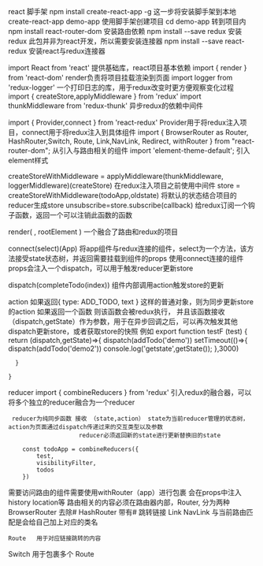 react  脚手架
    npm install create-react-app -g     这一步将安装脚手架到本地
    create-react-app demo-app           使用脚手架创建项目
    cd demo-app                         转到项目内
    npm install react-router-dom        安装路由依赖
    npm install --save redux            安装redux     此包并非为react开发，所以需要安装连接器
    npm install --save react-redux      安装react与redux连接器


import React from 'react'                   提供基础库，react项目基本依赖
import { render } from 'react-dom'          render负责将项目挂载渲染到页面
import logger from 'redux-logger'           一个打印日志的库，用于redux改变时更方便观察变化过程
import { createStore,applyMiddleware  } from 'redux'
import thunkMiddleware from 'redux-thunk'   异步redux的依赖中间件

import { Provider,connect  } from 'react-redux' Provider用于将redux注入项目，connect用于将redux注入到具体组件
import { BrowserRouter as Router,
HashRouter,Switch,
 Route, Link,NavLink, Redirect, withRouter }
  from "react-router-dom";                      从引入与路由相关的组件
  import 'element-theme-default';               引入element样式


createStoreWithMiddleware = applyMiddleware(thunkMiddleware, loggerMiddleware)(createStore)     在redux注入项目之前使用中间件
store = createStoreWithMiddleware(todoApp,oldstate)             将默认的状态结合项目的reducer生成store
unsubscribe=store.subscribe(callback)                           给redux订阅一个钩子函数，返回一个可以注销此函数的函数


render(
    <Provider store={store}>
        <Router>
            <ScrollToTop>
                <App></App>
           </ScrollToTop>
        </Router>
    </Provider>,
    rootElement
)                                           一个融合了路由和redux的项目



connect(select)(App)                将app组件与redux连接的组件，select为一个方法，该方法接受state状态树，并返回需要挂载到组件的props
                                    使用connect连接的组件props会注入一个dispatch，可以用于触发reducer更新store


dispatch(completeTodo(index))       组件内部调用action触发store的更新

action             如果返回{ type: ADD_TODO, text }     这样的普通对象，则为同步更新store的action
                    如果返回一个函数 则该函数会被redux执行，
                    并且该函数接收（dispatch,getState）作为参数，用于在异步回调之后，可以再次触发其他dispatch更新store，或者获取store的快照
                       例如
    export function testF (test) {
      return (dispatch,getState)=>{
          dispatch(addTodo('demo'))
          setTimeout(()=>{
              dispatch(addTodo('demo2'))
              console.log('getstate',getState());
          },3000)

      }

    }


reducer
        import { combineReducers } from 'redux'     引入redux的融合器，可以将多个独立的reducer融合为一个reducer

     reducer为纯同步函数 接收 （state,action） state为当前reducer管理的状态树，action为页面通过dispatch传递过来的交互类型以及参数
                        reducer必须返回新的state进行更新替换旧的state

        const todoApp = combineReducers({
            test,
            visibilityFilter,
            todos
        })





需要访问路由的组件需要使用withRouter（app）进行包裹        会在props中注入history   location等
路由相关的内容必须在路由器内部，Router, 分为两种
        BrowserRouter   去除#
        HashRouter      带有#
    跳转链接
        Link
        NavLink     与当前路由匹配是会给自己加上对应的类名

    Route   用于对应链接跳转的内容
   Switch   用于包裹多个  Route
